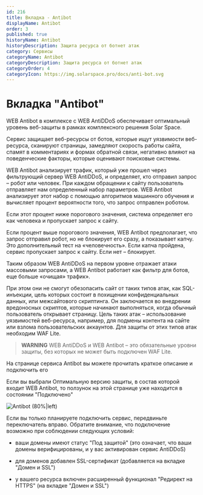 ```yaml
---
id: 216
title: Вкладка - Antibot
displayName: Antibot
order: 3
published: true
historyName: Antibot
historyDescription: Защита ресурса от ботнет атак
category: Сервисы
categoryName: Antibot
categoryDescription: Защита ресурса от ботнет атак
categoryOrder: 4
categoryIcon: https://img.solarspace.pro/docs/anti-bot.svg
---
```



# Вкладка "Antibot"

WEB Antibot в комплексе с WEB AntiDDoS обеспечивает оптимальный уровень веб-защиты в рамках комплексного решения Solar Space.

Сервис защищает веб-ресурсы от ботов, которые ищут уязвимости веб-ресурса, сканируют страницы, замедляют скорость работы сайта, спамят в комментариях и формах обратной связи, негативно влияют на поведенческие факторы, которые оценивают поисковые системы.

WEB Antibot анализирует трафик, который уже прошел через фильтрующий сервер WEB AntiDDoS, и определяет, кто отправил запрос – робот или человек. При каждом обращении к сайту пользователь отправляет нам определенный набор параметров. WEB Antibot анализирует этот набор с помощью алгоритмов машинного обучения и вычисляет процент вероятности того, что запрос отправлен роботом.

Если этот процент ниже порогового значения, система определяет его как человека и пропускает запрос к сайту.

Если процент выше порогового значения, WEB Antibot предполагает, что запрос отправил робот, но не блокирует его сразу, а показывает капчу. Это дополнительный тест на «человечность». Если капча пройдена, сервис пропускает запрос к сайту. Если нет – блокирует.

Таким образом WEB AntiDDoS на первом уровне отражает атаки массовыми запросами, а WEB Antibot работает как фильтр для ботов, еще больше «очищая» трафик».

При этом они не смогут обезопасить сайт от таких типов атак, как SQL-инъекции, цель которых состоит в похищении конфиденциальных данных, или межсайтового скриптинга. Он заключается во внедрении вредоносных скриптов, которые начинают выполняться, когда обычный пользователь открывает страницу. Цель таких атак – использование уязвимостей веб-ресурса, например, для подмены контента на сайте или взлома пользовательских аккаунтов. Для защиты от этих типов атак необходим WAF Lite.  

> **WARNING**
> WEB AntiDDoS и WEB Antibot – это обязательные уровни защиты, без которых не может быть подключен WAF Lite.

На странице сервиса Antibot вы можете прочитать краткое описание и подключить его

Если вы выбрали Оптимальную версию защиты, в состав которой входит WEB Antibot, то ползунок на этой странице уже находится в состоянии "Подключено"

![Antibot (80%|left)](https://img.solarspace.pro/docs/antibot.jpg "antibot")


Если вы только планируете подключить сервис, передвиньте переключатель вправо. Обратите внимание, что подключение возможно при соблюдении следующих условий:

- ваши домены имеют статус "Под защитой" (это означает, что ваши домены верифицированы, и у вас активирован сервис AntiDDoS)

- для доменов добавлен SSL-сертификат (добавляется на вкладке "Домен и SSL")

- у вашего ресурса включен расширенный функционал "Редирект на HTTPS" (на вкладке "Домен и SSL")

